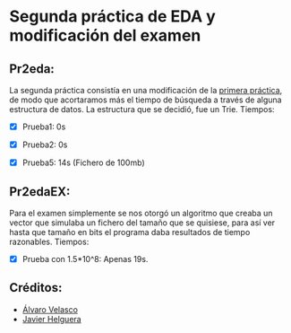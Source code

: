 # Segunda práctica de EDA y modificación del examen

## Pr2eda:

La segunda práctica consistía en una modificación de la [primera práctica](https://github.com/Helguera/EDA1), de modo que acortaramos más el tiempo de búsqueda a través de alguna estructura de datos. La estructura que se decidió, fue un Trie. Tiempos:
- [x] Prueba1: 0s
- [x] Prueba2: 0s
- [x] Prueba5: 14s (Fichero de 100mb)



## Pr2edaEX:

Para el examen simplemente se nos otorgó un algoritmo que creaba un vector que simulaba un fichero del tamaño que se quisiese, para así ver hasta que tamaño en bits el programa daba resultados de tiempo razonables. Tiempos:

- [x] Prueba con 1.5*10^8: Apenas 19s.

## Créditos:

- [Álvaro Velasco](https://github.com/Velastroll)
- [Javier Helguera](https://github.com/Helguera)

